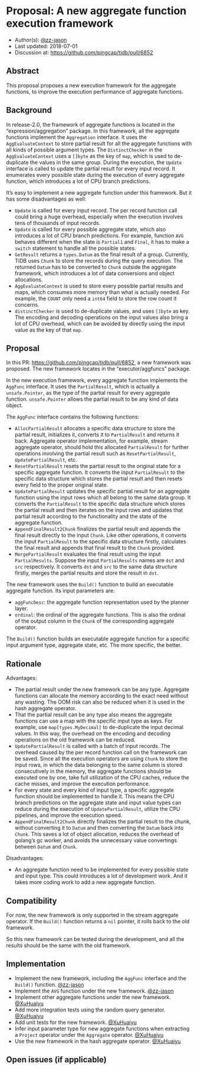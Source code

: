 # Proposal: A new aggregate function execution framework

- Author(s):     [@zz-jason](https://github.com/zz-jason)
- Last updated:  2018-07-01
- Discussion at: https://github.com/pingcap/tidb/pull/6852

## Abstract

This proposal proposes a new execution framework for the aggregate functions, to improve the execution performance of aggregate functions.

## Background

In release-2.0, the framework of aggregate functions is located in the “expression/aggregation” package. In this framework, all the aggregate functions implement the `Aggregation` interface. It uses the `AggEvaluateContext` to store partial result for all the aggregate functions with all kinds of possible argument types. The `DistinctChecker` in the `AggEvaluateContext` uses a `[]byte` as the key of `map`, which is used to de-duplicate the values in the same group. During the execution, the `Update` interface is called to update the partial result for every input record. It enumerates every possible state during the execution of every aggregate function, which introduces a lot of CPU branch predictions.

It’s easy to implement a new aggregate function under this framework. But it has some disadvantages as well:

- `Update` is called for every input record. The per record function call could bring a huge overhead, especially when the execution involves tens of thousands of input records.
- `Update` is called for every possible aggregate state, which also introduces a lot of CPU branch predictions. For example, function `AVG` behaves different when the state is `Partial1` and `Final`, it has to make a `switch` statement to handle all the possible states.
- `GetResult` returns a `types.Datum` as the final result of a group. Currently, TiDB uses `Chunk` to store the records during the query execution. The returned `Datum` has to be converted to `Chunk` outside the aggregate framework, which introduces a lot of data conversions and object allocations.
- `AggEvaluateContext` is used to store every possible partial results and maps, which consumes more memory than what is actually needed. For example, the `COUNT` only need a `int64` field to store the row count it concerns.
- `distinctChecker` is used to de-duplicate values, and uses `[]byte` as key. The encoding and decoding operations on the input values also bring a lot of CPU overhead, which can be avoided by directly using the input value as the key of that `map`.

## Proposal

In this PR: https://github.com/pingcap/tidb/pull/6852, a new framework was proposed. The new framework locates in the “executor/aggfuncs” package.

In the new execution framework, every aggregate function implements the `AggFunc` interface. It uses the `PartialResult`, which is actually a `unsafe.Pointer`, as the type of the partial result for every aggregate function. `unsafe.Pointer` allows the partial result to be any kind of data object.

The `AggFunc` interface contains the following functions:
- `AllocPartialResult` allocates a specific data structure to store the partial result, initializes it, converts it to `PartialResult` and returns it back. Aggregate operator implementation, for example, stream aggregate operator, should hold this allocated `PartialResult` for further operations involving the partial result such as `ResetPartialResult`, `UpdatePartialResult`, etc.
- `ResetPartialResult` resets the partial result to the original state for a specific aggregate function. It converts the input `PartialResult` to the specific data structure which stores the partial result and then resets every field to the proper original state.
- `UpdatePartialResult` updates the specific partial result for an aggregate function using the input rows which all belong to the same data group. It converts the `PartialResult` to the specific data structure which stores the partial result and then iterates on the input rows and updates that partial result according to the functionality and the state of the aggregate function.
- `AppendFinalResult2Chunk` finalizes the partial result and appends the final result directly to the input `Chunk`. Like other operations, it converts the input `PartialResult` to the specific data structure firstly, calculates the final result and appends that final result to the `Chunk` provided.
- `MergePartialResult` evaluates the final result using the input `PartialResults`. Suppose the input `PartialResults` names are `dst` and `src` respectively. It converts `dst` and `src` to the same data structure firstly, merges the partial results and store the result in `dst`. 

The new framework uses the `Build()` function to build an executable aggregate function. Its input parameters are:
- `aggFuncDesc`: the aggregate function representation used by the planner layer.
- `ordinal`: the ordinal of the aggregate functions. This is also the ordinal of the output column in the `Chunk` of the corresponding aggregate operator.

The `Build()` function builds an executable aggregate function for a specific input argument type, aggregate state, etc. The more specific, the better.

## Rationale

Advantages:
- The partial result under the new framework can be any type. Aggregate functions can allocate the memory according to the exact need without any wasting. The OOM risk can also be reduced when it is used in the hash aggregate operator.
- That the partial result can be any type also means the aggregate functions can use a map with the specific input type as keys. For example, use `map[types.MyDecimal]` to de-duplicate the input decimal values. In this way, the overhead on the encoding and decoding operations on the old framework can be reduced.
- `UpdatePartialResult` is called with a batch of input records. The overhead caused by the per record function call on the framework can be saved. Since all the execution operators are using `Chunk` to store the input rows, in which the data belonging to the same column is stored consecutively in the memory, the aggregate functions should be executed one by one, take full utilization of the CPU caches, reduce the cache misses, and improve the execution performance.
- For every state and every kind of input type, a specific aggregate function should be implemented to handle it. This means the CPU branch predictions on the aggregate state and input value types can reduce during the execution of `UpdatePartialResult`, utilize the CPU pipelines, and improve the execution speed.
- `AppendFinalResult2Chunk` directly finalizes the partial result to the chunk, without converting it to `Datum` and then converting the `Datum` back into `Chunk`. This saves a lot of object allocation, reduces the overhead of golang’s gc worker, and avoids the unnecessary value convertings between `Datum` and `Chunk`.

Disadvantages:
- An aggregate function need to be implemented for every possible state and input type. This could introduces a lot of development work. And it takes more coding work to add a new aggregate function.

## Compatibility

For now, the new framework is only supported in the stream aggregate operator. If the `Build()` function returns a `nil` pointer, it rolls back to the old framework.

So this new framework can be tested during the development, and all the results should be the same with the old framework.

## Implementation

- Implement the new framework, including the `AggFunc` interface and the `Build()` function. [@zz-jason](https://github.com/zz-jason)
- Implement the `AVG` function under the new framework. [@zz-jason](https://github.com/zz-jason)
- Implement other aggregate functions under the new framework. [@XuHuaiyu](https://github.com/XuHuaiyu)
- Add more integration tests using the random query generator. [@XuHuaiyu](https://github.com/XuHuaiyu)
- Add unit tests for the new framework. [@XuHuaiyu](https://github.com/XuHuaiyu)
- Infer input parameter type for new aggregate functions when extracting a `Project` operator under the `Aggregate` operator. [@XuHuaiyu](https://github.com/XuHuaiyu)
- Use the new framework in the hash aggregate operator. [@XuHuaiyu](https://github.com/XuHuaiyu)

## Open issues (if applicable)

